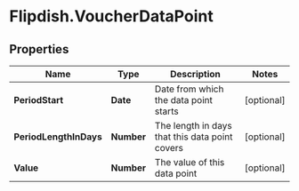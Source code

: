 # Flipdish.VoucherDataPoint

## Properties
Name | Type | Description | Notes
------------ | ------------- | ------------- | -------------
**PeriodStart** | **Date** | Date from which the data point starts | [optional] 
**PeriodLengthInDays** | **Number** | The length in days that this data point covers | [optional] 
**Value** | **Number** | The value of this data point | [optional] 


